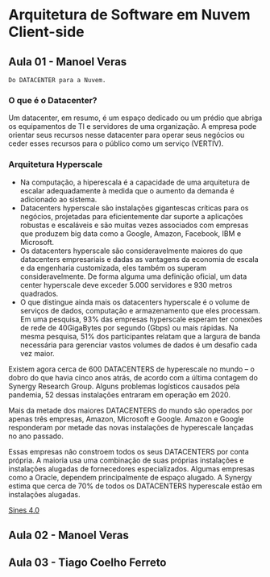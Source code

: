 # Arquitetura de Software em Nuvem Client-side

## Aula 01 - Manoel Veras

`Do DATACENTER para a Nuvem.`

### O que é o Datacenter?

Um datacenter, em resumo, é um espaço dedicado ou um prédio que abriga os equipamentos de TI e servidores de uma organização. A empresa pode orientar seus recursos nesse datacenter para operar seus negócios ou ceder esses recursos para o público como um serviço (VERTIV).

### Arquitetura Hyperscale
- Na computação, a hiperescala é a capacidade de uma arquitetura de escalar adequadamente à medida que o aumento da demanda é adicionado ao sistema.
- Datacenters hyperscale são instalações gigantescas críticas para os negócios, projetadas para eficientemente dar suporte a aplicações robustas e escaláveis e são muitas vezes associados com empresas que produzem big data como a Google, Amazon, Facebook, IBM e Microsoft.
- Os datacenters hyperscale são consideravelmente maiores do que datacenters empresariais e dadas as vantagens da economia de escala e da engenharia customizada, eles também os superam consideravelmente. De forma alguma uma definição oficial, um data center hyperscale deve exceder 5.000 servidores e 930 metros quadrados.
- O que distingue ainda mais os datacenters hyperscale é o volume de serviços de dados, computação e armazenamento que eles processam. Em uma pesquisa, 93% das empresas hyperscale esperam ter conexões de rede de 40GigaBytes por segundo (Gbps) ou mais rápidas. Na mesma pesquisa, 51% dos participantes relatam que a largura de banda necessária para gerenciar vastos volumes de dados é um desafio cada vez maior.

Existem agora cerca de 600 DATACENTERS de hyperescale no mundo – o dobro do que havia cinco anos atrás, de acordo com a última contagem do Synergy Research Group. Alguns problemas logísticos causados ​​pela pandemia, 52 dessas instalações entraram em operação em 2020.

Mais da metade dos maiores DATACENTERS do mundo são operados por apenas três empresas, Amazon, Microsoft e Google. Amazon e Google responderam por metade das novas instalações de hyperescale lançadas no ano passado.

Essas empresas não constroem todos os seus DATACENTERS por conta própria. A maioria usa uma combinação de suas próprias instalações e instalações alugadas de fornecedores especializados. Algumas empresas como a Oracle, dependem principalmente de espaço alugado. A Synergy estima que cerca de 70% de todos os DATACENTERS hyperescale estão em instalações alugadas.

[Sines 4.0](https://www.youtube.com/watch?v=nVGCKp1K8_U)

## Aula 02 - Manoel Veras

## Aula 03 - Tiago Coelho Ferreto
